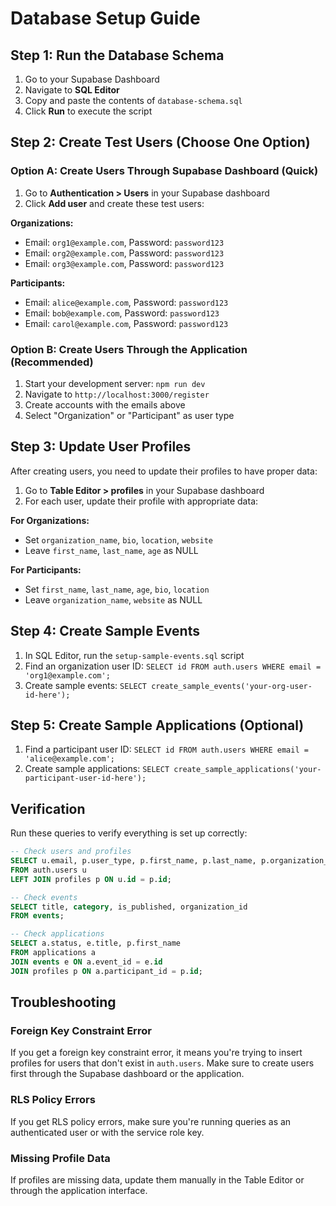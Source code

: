 # Database Setup Guide

## Step 1: Run the Database Schema
1. Go to your Supabase Dashboard
2. Navigate to **SQL Editor**
3. Copy and paste the contents of `database-schema.sql`
4. Click **Run** to execute the script

## Step 2: Create Test Users (Choose One Option)

### Option A: Create Users Through Supabase Dashboard (Quick)
1. Go to **Authentication > Users** in your Supabase dashboard
2. Click **Add user** and create these test users:

**Organizations:**
- Email: `org1@example.com`, Password: `password123`
- Email: `org2@example.com`, Password: `password123`
- Email: `org3@example.com`, Password: `password123`

**Participants:**
- Email: `alice@example.com`, Password: `password123`
- Email: `bob@example.com`, Password: `password123`
- Email: `carol@example.com`, Password: `password123`

### Option B: Create Users Through the Application (Recommended)
1. Start your development server: `npm run dev`
2. Navigate to `http://localhost:3000/register`
3. Create accounts with the emails above
4. Select "Organization" or "Participant" as user type

## Step 3: Update User Profiles
After creating users, you need to update their profiles to have proper data:

1. Go to **Table Editor > profiles** in your Supabase dashboard
2. For each user, update their profile with appropriate data:

**For Organizations:**
- Set `organization_name`, `bio`, `location`, `website`
- Leave `first_name`, `last_name`, `age` as NULL

**For Participants:**
- Set `first_name`, `last_name`, `age`, `bio`, `location`
- Leave `organization_name`, `website` as NULL

## Step 4: Create Sample Events
1. In SQL Editor, run the `setup-sample-events.sql` script
2. Find an organization user ID: `SELECT id FROM auth.users WHERE email = 'org1@example.com';`
3. Create sample events: `SELECT create_sample_events('your-org-user-id-here');`

## Step 5: Create Sample Applications (Optional)
1. Find a participant user ID: `SELECT id FROM auth.users WHERE email = 'alice@example.com';`
2. Create sample applications: `SELECT create_sample_applications('your-participant-user-id-here');`

## Verification
Run these queries to verify everything is set up correctly:

```sql
-- Check users and profiles
SELECT u.email, p.user_type, p.first_name, p.last_name, p.organization_name 
FROM auth.users u 
LEFT JOIN profiles p ON u.id = p.id;

-- Check events
SELECT title, category, is_published, organization_id 
FROM events;

-- Check applications
SELECT a.status, e.title, p.first_name 
FROM applications a
JOIN events e ON a.event_id = e.id
JOIN profiles p ON a.participant_id = p.id;
```

## Troubleshooting

### Foreign Key Constraint Error
If you get a foreign key constraint error, it means you're trying to insert profiles for users that don't exist in `auth.users`. Make sure to create users first through the Supabase dashboard or the application.

### RLS Policy Errors
If you get RLS policy errors, make sure you're running queries as an authenticated user or with the service role key.

### Missing Profile Data
If profiles are missing data, update them manually in the Table Editor or through the application interface.
